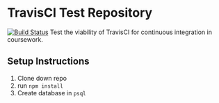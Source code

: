 # TravisCI Test Repository

[![Build Status](https://travis-ci.org/chrisboylen/travis-test.svg?branch=master)](https://travis-ci.org/chrisboylen/travis-test)
Test the viability of TravisCI for continuous integration in coursework.

## Setup Instructions

1.  Clone down repo
1.  run `npm install`
1.  Create database in `psql`